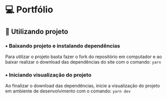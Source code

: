   
  

💻 Portfólio
============

🎲 Utilizando projeto
---------------------

### ▪️ Baixando projeto e instalando dependências

Para utilizar o projeto basta fazer o fork do repositório em computador e ao baixar realizar o download das dependências do site com o comando: `yarn`

### ▪️ Iniciando visualização do projeto

Ao finalizar o download das dependências, inicie a visualização do projeto em ambiente de desenvolvimento com o comando: `yarn dev`
